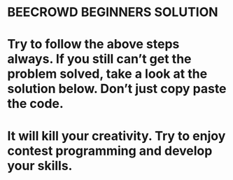 # BEECROWD BEGINNERS SOLUTION
# Try to follow the above steps always. If you still can’t get the problem solved, take a look at the solution below. Don’t just copy paste the code.
# It will kill your creativity. Try to enjoy contest programming and develop your skills.
